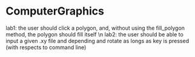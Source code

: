 # ComputerGraphics

lab1: the user should click a polygon, and, without using the fill_polygon method, the polygon should fill itself \n
lab2: the user should be able to input a given .xy file and depending and rotate as longs as key is pressed (with respects to command line)
